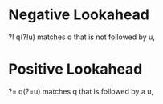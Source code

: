 # Negative Lookahead 
?!
q(?!u) matches q that is not followed by u,

# Positive Lookahead 
?=
q(?=u) matches q that is followed by a u,
